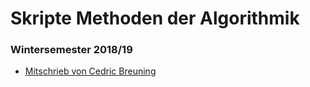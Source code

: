 # Skripte Methoden der Algorithmik

### Wintersemester 2018/19

- [Mitschrieb von Cedric Breuning](https://github.com/ccbreuning/MAlgo-Skript)
